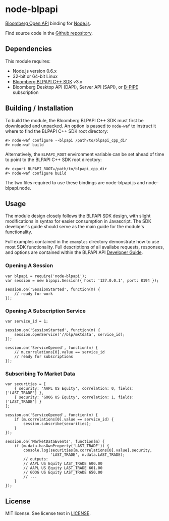 node-blpapi
===========

[Bloomberg Open API] binding for [Node.js].

Find source code in the [Github repository].

[Bloomberg Open API]: http://open.bloomberg.com
[Node.js]: http://nodejs.org
[Github repository]: https://github.com/bloomberg/node-blpapi

Dependencies
------------

This module requires:

+ Node.js version 0.6.x
+ 32-bit or 64-bit Linux
+ [Bloomberg BLPAPI C++ SDK] v3.x
+ Bloomberg Desktop API (DAPI), Server API (SAPI), or [B-PIPE] subscription

[Bloomberg BLPAPI C++ SDK]: http://open.bloomberg.com
[B-PIPE]: http://www.bloomberg.com/enterprise/enterprise_products/data_optimization/data_feeds

Building / Installation
-----------------------

To build the module, the Bloomberg BLPAPI C++ SDK must first be downloaded
and unpacked.  An option is passed to `node-waf` to instruct it where to
find the BLPAPI C++ SDK root directory:

    #> node-waf configure --blpapi /path/to/blpapi_cpp_dir
    #> node-waf build

Alternatively, the `BLPAPI_ROOT` environment variable can be set ahead of
time to point to the BLPAPI C++ SDK root directory:

    #> export BLPAPI_ROOT=/path/to/blpapi_cpp_dir
    #> node-waf configure build

The two files required to use these bindings are node-blpapi.js and
node-blpapi.node.

Usage
-----

The module design closely follows the BLPAPI SDK design, with slight
modifications in syntax for easier consumption in Javascript.  The SDK
developer's guide should serve as the main guide for the module's
functionality.

Full examples contained in the `examples` directory demonstrate how to
use most SDK functionality.  Full descriptions of all availabe requests,
responses, and options are contained within the BLPAPI API
[Developer Guide](http://open.bloomberg.com/pdf/blpapi-developers-guide.pdf).


### Opening A Session ###

    var blpapi = require('node-blpapi');
    var session = new blpapi.Session({ host: '127.0.0.1', port: 8194 });

    session.on('SessionStarted', function(m) {
        // ready for work
    });

### Opening A Subscription Service ###

    var service_id = 1;

    session.on('SessionStarted', function(m) {
        session.openService('//blp/mktdata', service_id);
    });

    session.on('ServiceOpened', function(m) {
        // m.correlations[0].value == service_id
        // ready for subscriptions
    });

### Subscribing To Market Data ###

    var securities = [
        { security: 'AAPL US Equity', correlation: 0, fields: ['LAST_TRADE'] },
        { security: 'GOOG US Equity', correlation: 1, fields: ['LAST_TRADE'] }
    ];

    session.on('ServiceOpened', function(m) {
        if (m.correlations[0].value == service_id) {
            session.subscribe(securities);
        }
    });

    session.on('MarketDataEvents', function(m) {
        if (m.data.hasOwnProperty('LAST_TRADE')) {
            console.log(securities[m.correlations[0].value].security,
                        'LAST_TRADE', m.data.LAST_TRADE);
            // outputs:
            // AAPL US Equity LAST_TRADE 600.00
            // AAPL US Equity LAST_TRADE 601.00
            // GOOG US Equity LAST_TRADE 650.00
            // ...
        }
    });

License
-------

MIT license. See license text in [LICENSE](https://github.com/bloomberg/node-blpapi/blob/master/LICENSE).
